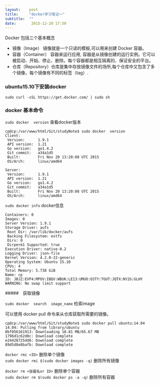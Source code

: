 ```yaml
---
layout:    post
title:     "docker学习笔记一"
subtitle:  ""
date:       2015-12-20 17:50
---
```


Docker 包括三个基本概念

* 镜像（Image） 镜像就是一个只读的模板,可以用来创建 Docker 容器。
* 容器（Container） 容器来运行应用, 容器是从镜像创建的运行实例。它可以被启动、开始、停止、删除。每个容器都是相互隔离的、保证安全的平台。
* 仓库（Repository）仓库是集中存放镜像文件的场所,每个仓库中又包含了多个镜像，每个镜像有不同的标签（tag）.


### ubuntu15.10下安装docker

`sudo curl -sSL https://get.docker.com/ | sudo sh `

### docker 基本命令

`sudo docker  version`  查看docker版本 

    cp@cp:/var/www/html/Git/studyNote$ sudo docker  version
    Client:
     Version:      1.9.1
     API version:  1.21
     Go version:   go1.4.2
     Git commit:   a34a1d5
     Built:        Fri Nov 20 13:20:08 UTC 2015
     OS/Arch:      linux/amd64
    
    Server:
     Version:      1.9.1
     API version:  1.21
     Go version:   go1.4.2
     Git commit:   a34a1d5
     Built:        Fri Nov 20 13:20:08 UTC 2015
     OS/Arch:      linux/amd64


`sudo docker info`  docker信息  

    Containers: 0
    Images: 0
    Server Version: 1.9.1
    Storage Driver: aufs
     Root Dir: /var/lib/docker/aufs
     Backing Filesystem: extfs
     Dirs: 0
     Dirperm1 Supported: true
    Execution Driver: native-0.2
    Logging Driver: json-file
    Kernel Version: 4.2.0-22-generic
    Operating System: Ubuntu 15.10
    CPUs: 4
    Total Memory: 5.738 GiB
    Name: cp
    ID: JBJZ:EVP4:MPOV:IBQV:WBUK:LEI3:UMUO:O3TY:TGUT:JQTX:NY2G:GLHY
    WARNING: No swap limit support

#####　获取镜像

`sudo docker  search  image_name`  检索image

可以使用 docker pull 命令来从仓库获取所需要的镜像。

    cp@cp:/var/www/html/Git/studyNote$ sudo docker pull ubuntu:14.04
    14.04: Pulling from library/ubuntu
    0bf056161913: Downloading 10.81 MB/65.67 MB
    1796d1c62d0c: Download complete 
    e24428725dd6: Download complete 
    89d5d8e8bafb: Download complete 
    


`docker rmi <ID>`                          删除单个镜像  
`sudo docker rmi $(sudo docker images -q)` 删除所有镜像

`docker rm <容器名or ID>`                   删除单个容器  
`sudo docker rm $(sudo docker ps -a -q)`   删除所有容器